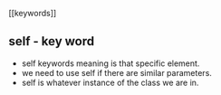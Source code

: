 [[keywords]]

## self - key word 

- self keywords meaning is that specific element.
- we need to use self if there are similar parameters.
- self is whatever instance of the class we are in.  
